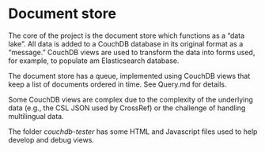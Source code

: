 # Document store

The core of the project is the document store which functions as a “data lake”. All data is added to a CouchDB database in its original format as a “message.” CouchDB views are used to transform the data into forms used, for example, to populate am Elasticsearch database.

The document store has a queue, implemented using CouchDB views that keep a list of documents ordered in time. See Query.md for details.

Some CouchDB views are complex due to the complexity of the underlying data (e.g., the CSL JSON used by CrossRef) or the challenge of handling multilingual data.

The folder *couchdb-tester* has some HTML and Javascript files used to help develop and debug views.
